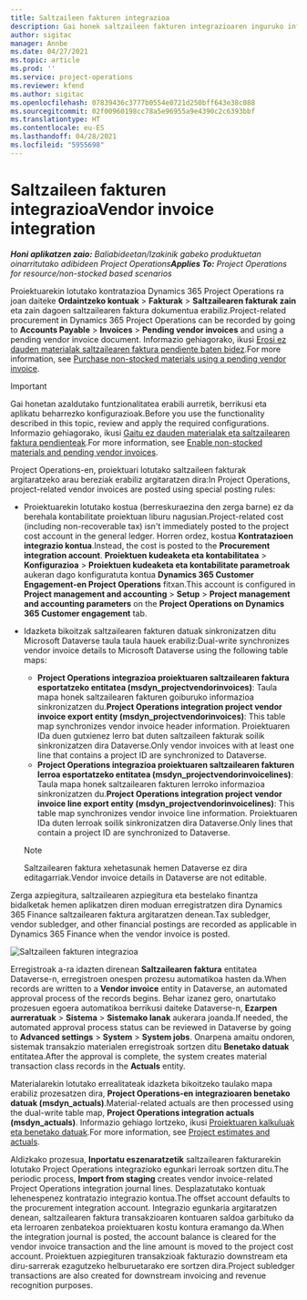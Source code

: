 ```yaml
---
title: Saltzaileen fakturen integrazioa
description: Gai honek saltzaileen fakturen integrazioaren inguruko informazioa eskaintzen du Project Operations-en.
author: sigitac
manager: Annbe
ms.date: 04/27/2021
ms.topic: article
ms.prod: ''
ms.service: project-operations
ms.reviewer: kfend
ms.author: sigitac
ms.openlocfilehash: 07839436c3777b0554e0721d250bff643e38c088
ms.sourcegitcommit: 02f00960198cc78a5e96955a9e4390c2c6393bbf
ms.translationtype: HT
ms.contentlocale: eu-ES
ms.lasthandoff: 04/28/2021
ms.locfileid: "5955698"
---
```

# <a name="vendor-invoice-integration"></a><span data-ttu-id="7d532-103">Saltzaileen fakturen integrazioa</span><span class="sxs-lookup"><span data-stu-id="7d532-103">Vendor invoice integration</span></span>

<span data-ttu-id="7d532-104">_**Honi aplikatzen zaio:** Baliabideetan/Izakinik gabeko produktuetan oinarritutako adibideen Project Operations_</span><span class="sxs-lookup"><span data-stu-id="7d532-104">_**Applies To:** Project Operations for resource/non-stocked based scenarios_</span></span>

<span data-ttu-id="7d532-105">Proiektuarekin lotutako kontratazioa Dynamics 365 Project Operations ra joan daiteke **Ordaintzeko kontuak** > **Fakturak** > **Saltzailearen fakturak zain** eta zain dagoen saltzailearen faktura dokumentua erabiliz.</span><span class="sxs-lookup"><span data-stu-id="7d532-105">Project-related procurement in Dynamics 365 Project Operations can be recorded by going to **Accounts Payable** > **Invoices** > **Pending vendor invoices** and using a pending vendor invoice document.</span></span> <span data-ttu-id="7d532-106">Informazio gehiagorako, ikusi [Erosi ez dauden materialak saltzailearen faktura pendiente baten bidez](../procurement/pending-vendor-invoices.md).</span><span class="sxs-lookup"><span data-stu-id="7d532-106">For more information, see [Purchase non-stocked materials using a pending vendor invoice](../procurement/pending-vendor-invoices.md).</span></span>

> [!IMPORTANT]
> <span data-ttu-id="7d532-107">Gai honetan azaldutako funtzionalitatea erabili aurretik, berrikusi eta aplikatu beharrezko konfigurazioak.</span><span class="sxs-lookup"><span data-stu-id="7d532-107">Before you use the functionality described in this topic, review and apply the required configurations.</span></span> <span data-ttu-id="7d532-108">Informazio gehiagorako, ikusi [Gaitu ez dauden materialak eta saltzailearen faktura pendienteak](../procurement/configure-materials-nonstocked.md).</span><span class="sxs-lookup"><span data-stu-id="7d532-108">For more information, see [Enable non-stocked materials and pending vendor invoices](../procurement/configure-materials-nonstocked.md).</span></span>

<span data-ttu-id="7d532-109">Project Operations-en, proiektuari lotutako saltzaileen fakturak argitaratzeko arau bereziak erabiliz argitaratzen dira:</span><span class="sxs-lookup"><span data-stu-id="7d532-109">In Project Operations, project-related vendor invoices are posted using special posting rules:</span></span>

- <span data-ttu-id="7d532-110">Proiektuarekin lotutako kostua (berreskuraezina den zerga barne) ez da berehala kontabilitate proiektuan liburu nagusian.</span><span class="sxs-lookup"><span data-stu-id="7d532-110">Project-related cost (including non-recoverable tax) isn't immediately posted to the project cost account in the general ledger.</span></span> <span data-ttu-id="7d532-111">Horren ordez, kostua **Kontratazioen integrazio kontua**.</span><span class="sxs-lookup"><span data-stu-id="7d532-111">Instead, the cost is posted to the **Procurement integration account**.</span></span> <span data-ttu-id="7d532-112">**Proiektuen kudeaketa eta kontabilitatea** > **Konfigurazioa** > **Proiektuen kudeaketa eta kontabilitate parametroak** aukeran dago konfiguratuta kontua **Dynamics 365 Customer Engagement-en Project Operations** fitxan.</span><span class="sxs-lookup"><span data-stu-id="7d532-112">This account is configured in **Project management and accounting** > **Setup** > **Project management and accounting parameters** on the **Project Operations on Dynamics 365 Customer engagement** tab.</span></span>
- <span data-ttu-id="7d532-113">Idazketa bikoitzak saltzailearen fakturen datuak sinkronizatzen ditu Microsoft Dataverse taula taula hauek erabiliz:</span><span class="sxs-lookup"><span data-stu-id="7d532-113">Dual-write synchronizes vendor invoice details to Microsoft Dataverse using the following table maps:</span></span>

     - <span data-ttu-id="7d532-114">**Project Operations integrazioa proiektuaren saltzailearen faktura esportatzeko entitatea (msdyn_projectvendorinvoices)**: Taula mapa honek saltzailearen fakturen goiburuko informazioa sinkronizatzen du.</span><span class="sxs-lookup"><span data-stu-id="7d532-114">**Project Operations integration project vendor invoice export entity (msdyn_projectvendorinvoices)**: This table map synchronizes vendor invoice header information.</span></span> <span data-ttu-id="7d532-115">Proiektuaren IDa duen gutxienez lerro bat duten saltzaileen fakturak soilik sinkronizatzen dira Dataverse.</span><span class="sxs-lookup"><span data-stu-id="7d532-115">Only vendor invoices with at least one line that contains a project ID are synchronized to Dataverse.</span></span>
     - <span data-ttu-id="7d532-116">**Project Operations integrazioa proiektuaren saltzailearen fakturen lerroa esportatzeko entitatea (msdyn_projectvendorinvoicelines)**: Taula mapa honek saltzailearen fakturen lerroko informazioa sinkronizatzen du.</span><span class="sxs-lookup"><span data-stu-id="7d532-116">**Project Operations integration project vendor invoice line export entity (msdyn_projectvendorinvoicelines)**: This table map synchronizes vendor invoice line information.</span></span> <span data-ttu-id="7d532-117">Proiektuaren IDa duten lerroak soilik sinkronizatzen dira Dataverse.</span><span class="sxs-lookup"><span data-stu-id="7d532-117">Only lines that contain a project ID are synchronized to Dataverse.</span></span>

     > [!NOTE]
     > <span data-ttu-id="7d532-118">Saltzailearen faktura xehetasunak hemen Dataverse ez dira editagarriak.</span><span class="sxs-lookup"><span data-stu-id="7d532-118">Vendor invoice details in Dataverse are not editable.</span></span>

<span data-ttu-id="7d532-119">Zerga azpiegitura, saltzailearen azpiegitura eta bestelako finantza bidalketak hemen aplikatzen diren moduan erregistratzen dira Dynamics 365 Finance saltzailearen faktura argitaratzen denean.</span><span class="sxs-lookup"><span data-stu-id="7d532-119">Tax subledger, vendor subledger, and other financial postings are recorded as applicable in Dynamics 365 Finance when the vendor invoice is posted.</span></span>

![Saltzaileen fakturen integrazioa](media/DW7VendorInvoice.png)

<span data-ttu-id="7d532-121">Erregistroak a-ra idazten direnean **Saltzailearen faktura** entitatea Dataverse-n, erregistroen onespen prozesu automatikoa hasten da.</span><span class="sxs-lookup"><span data-stu-id="7d532-121">When records are written to a **Vendor invoice** entity in Dataverse, an automated approval process of the records begins.</span></span> <span data-ttu-id="7d532-122">Behar izanez gero, onartutako prozesuen egoera automatikoa berrikusi daiteke Dataverse-n, **Ezarpen aurreratuak** > **Sistema** > **Sistemako lanak** aukerara joanda.</span><span class="sxs-lookup"><span data-stu-id="7d532-122">If needed, the automated approval process status can be reviewed in Dataverse by going to **Advanced settings** > **System** > **System jobs**.</span></span> <span data-ttu-id="7d532-123">Onarpena amaitu ondoren, sistemak transakzio materialen erregistroak sortzen ditu **Benetako datuak** entitatea.</span><span class="sxs-lookup"><span data-stu-id="7d532-123">After the approval is complete, the system creates material transaction class records in the **Actuals** entity.</span></span>

<span data-ttu-id="7d532-124">Materialarekin lotutako errealitateak idazketa bikoitzeko taulako mapa erabiliz prozesatzen dira, **Project Operations-en integrazioaren benetako datuak (msdyn_actuals)**.</span><span class="sxs-lookup"><span data-stu-id="7d532-124">Material-related actuals are then processed using the dual-write table map, **Project Operations integration actuals (msdyn_actuals)**.</span></span> <span data-ttu-id="7d532-125">Informazio gehiago lortzeko, ikusi [Proiektuaren kalkuluak eta benetako datuak](resource-dual-write-estimates-actuals.md).</span><span class="sxs-lookup"><span data-stu-id="7d532-125">For more information, see [Project estimates and actuals](resource-dual-write-estimates-actuals.md).</span></span>

<span data-ttu-id="7d532-126">Aldizkako prozesua, **Inportatu eszenaratzetik** saltzailearen fakturarekin lotutako Project Operations integrazioko egunkari lerroak sortzen ditu.</span><span class="sxs-lookup"><span data-stu-id="7d532-126">The periodic process, **Import from staging** creates vendor invoice-related Project Operations integration journal lines.</span></span> <span data-ttu-id="7d532-127">Desplazatutako kontuak lehenespenez kontratazio integrazio kontua.</span><span class="sxs-lookup"><span data-stu-id="7d532-127">The offset account defaults to the procurement integration account.</span></span> <span data-ttu-id="7d532-128">Integrazio egunkaria argitaratzen denean, saltzailearen faktura transakzioaren kontuaren saldoa garbituko da eta lerroaren zenbatekoa proiektuaren kostu kontura eramango da.</span><span class="sxs-lookup"><span data-stu-id="7d532-128">When the integration journal is posted, the account balance is cleared for the vendor invoice transaction and the line amount is moved to the project cost account.</span></span> <span data-ttu-id="7d532-129">Proiektuen azpiegituren transakzioak fakturazio downstream eta diru-sarrerak ezagutzeko helburuetarako ere sortzen dira.</span><span class="sxs-lookup"><span data-stu-id="7d532-129">Project subledger transactions are also created for downstream invoicing and revenue recognition purposes.</span></span>
